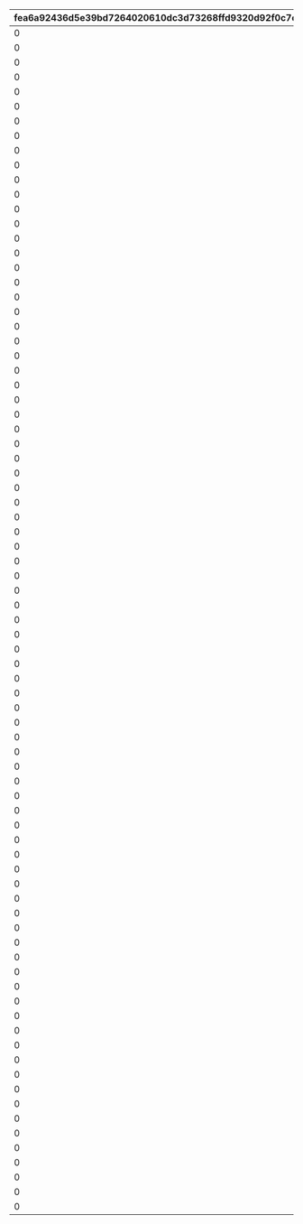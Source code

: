 |fea6a92436d5e39bd7264020610dc3d73268ffd9320d92f0c7cce83470b92e9b|1956cc481ee901129cff1a0481698d2a29ebb04c8d6b8fce45c1c3e7335f2a4c|aac865889028ea9a64a901463e37971557d0d4008be911c2430bbe0a21a9ad80|17a4dc2e8f11adeba8c96a7f1880a1725664c0721007a10bcc4272d2f54e5627|36eb824cfe47d0b384653db5cd503e774e7786a53e979b145f32872bdc0c0d73|62d7585c6a5c32312fd1d678d2bcc0de4249a0a17dea13f85657d5323dd8b4a3|1e76b906b18d99f9d1679aeadca1a958f351db1d5ecfc1c4a7bcc26e859453ff|6571e94564724a6c454f0ce64c77b150119b887bae556557cb5904ccbcf5a811|35ebabd3fa0228dbf25ce6f5147966b7427af1fb000aaf20362c9de138ea2bb2|
| --- | --- | --- | --- | --- | --- | --- | --- | --- |
|0|20000|30000|5000|0|50|0|0|100111|
|0|20000|30000|5000|0|50|0|0|100112|
|0|20000|30000|5000|0|50|0|0|100113|
|0|30000|45000|12500|0|125|0|0|100121|
|0|30000|45000|12500|0|125|0|0|100122|
|0|30000|45000|12500|0|125|0|0|100123|
|0|40000|60000|20000|0|200|0|0|100131|
|0|40000|60000|20000|0|200|0|0|100132|
|0|40000|60000|20000|0|200|0|0|100133|
|0|20000|30000|5000|0|50|0|0|100211|
|0|20000|30000|5000|0|50|0|0|100212|
|0|20000|30000|5000|0|50|0|0|100213|
|0|30000|45000|12500|0|125|0|0|100221|
|0|30000|45000|12500|0|125|0|0|100222|
|0|30000|45000|12500|0|125|0|0|100223|
|0|40000|60000|20000|0|200|0|0|100231|
|0|40000|60000|20000|0|200|0|0|100232|
|0|40000|60000|20000|0|200|0|0|100233|
|0|20000|30000|5000|0|50|0|0|100311|
|0|20000|30000|5000|0|50|0|0|100312|
|0|20000|30000|5000|0|50|0|0|100313|
|0|30000|45000|12500|0|125|0|0|100321|
|0|30000|45000|12500|0|125|0|0|100322|
|0|30000|45000|12500|0|125|0|0|100323|
|0|40000|60000|20000|0|200|0|0|100331|
|0|40000|60000|20000|0|200|0|0|100332|
|0|40000|60000|20000|0|200|0|0|100333|
|0|20000|30000|5000|0|50|0|0|100411|
|0|20000|30000|5000|0|50|0|0|100412|
|0|20000|30000|5000|0|50|0|0|100413|
|0|30000|45000|12500|0|125|0|0|100421|
|0|30000|45000|12500|0|125|0|0|100422|
|0|30000|45000|12500|0|125|0|0|100423|
|0|40000|60000|20000|0|200|0|0|100431|
|0|40000|60000|20000|0|200|0|0|100432|
|0|40000|60000|20000|0|200|0|0|100433|
|0|20000|30000|5000|0|50|0|0|100511|
|0|20000|30000|5000|0|50|0|0|100512|
|0|20000|30000|5000|0|50|0|0|100513|
|0|30000|45000|12500|0|125|0|0|100521|
|0|30000|45000|12500|0|125|0|0|100522|
|0|30000|45000|12500|0|125|0|0|100523|
|0|40000|60000|20000|0|200|0|0|100531|
|0|40000|60000|20000|0|200|0|0|100532|
|0|40000|60000|20000|0|200|0|0|100533|
|0|20000|30000|5000|0|50|0|0|100611|
|0|20000|30000|5000|0|50|0|0|100612|
|0|20000|30000|5000|0|50|0|0|100613|
|0|30000|45000|12500|0|125|0|0|100621|
|0|30000|45000|12500|0|125|0|0|100622|
|0|30000|45000|12500|0|125|0|0|100623|
|0|40000|60000|20000|0|200|0|0|100631|
|0|40000|60000|20000|0|200|0|0|100632|
|0|40000|60000|20000|0|200|0|0|100633|
|0|20000|30000|5000|0|50|0|0|100711|
|0|20000|30000|5000|0|50|0|0|100712|
|0|20000|30000|5000|0|50|0|0|100713|
|0|30000|45000|12500|0|125|0|0|100721|
|0|30000|45000|12500|0|125|0|0|100722|
|0|30000|45000|12500|0|125|0|0|100723|
|0|40000|60000|20000|0|200|0|0|100731|
|0|40000|60000|20000|0|200|0|0|100732|
|0|40000|60000|20000|0|200|0|0|100733|
|0|20000|30000|5000|0|50|0|0|100811|
|0|20000|30000|5000|0|50|0|0|100812|
|0|20000|30000|5000|0|50|0|0|100813|
|0|30000|45000|12500|0|125|0|0|100821|
|0|30000|45000|12500|0|125|0|0|100822|
|0|30000|45000|12500|0|125|0|0|100823|
|0|40000|60000|20000|0|200|0|0|100831|
|0|40000|60000|20000|0|200|0|0|100832|
|0|40000|60000|20000|0|200|0|0|100833|
|0|20000|30000|5000|0|50|0|0|100911|
|0|20000|30000|5000|0|50|0|0|100912|
|0|20000|30000|5000|0|50|0|0|100913|
|0|30000|45000|12500|0|125|0|0|100921|
|0|30000|45000|12500|0|125|0|0|100922|
|0|30000|45000|12500|0|125|0|0|100923|
|0|40000|60000|20000|0|200|0|0|100931|
|0|40000|60000|20000|0|200|0|0|100932|
|0|40000|60000|20000|0|200|0|0|100933|